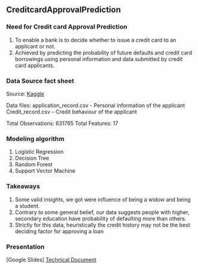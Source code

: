 ## CreditcardApprovalPrediction

### Need for Credit card Approval Prediction

1. To enable a bank is to decide whether to issue a credit card to an applicant or not. 
2. Achieved by predicting the probability of future defaults and credit card borrowings using personal information and data submitted by credit card applicants.

### Data Source fact sheet

Source: [Kaggle](https://www.kaggle.com/rikdifos/credit-card-approval-prediction)

Data files: 
application_record.csv  - Personal information of the applicant
Credit_record.csv – Credit behaviour of the applicant

Total Observations: 631765
Total Features:  17

### Modeling algorithm

1. Logistic Regression
2. Decision Tree
3. Random Forest
4. Support Vector Machine


### Takeaways

1. Some valid insights, we got were influence of being a widow and being a student.
2. Contrary to some general belief, our data suggests people with higher, secondary education have probability of defaulting more than others.
3. Strictly for this data, heuristically the credit history may not be the best deciding factor for approving a loan

### Presentation
[Google Slides]
[Technical Document](https://docs.google.com/document/d/1M8OvXMnrB1tCZMKsErnXlJ-XvoTp01hxCXd3qEbHKCw/edit?usp=sharing)


